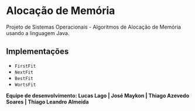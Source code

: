 # Alocação de Memória
Projeto de Sistemas Operacionais - Algoritmos de Alocação de Memória usando a linguagem Java.

## Implementações

* `FirstFit`
* `NextFit`
* `BestFit`
* `WortsFit`

**Equipe de desenvolvimento: Lucas Lago | José Maykon | Thiago Azevedo Soares | Thiago Leandro Almeida**
